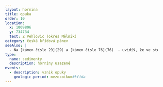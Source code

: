 ```yaml
---
layout: hornina
title: opuka
order: 10
location:
  x: 1009896
  y: 734734
  text: Z Vehlovic (okres Mělník)
category: česká křídová pánev
seeAlso: |
  - Na [kámen číslo 29](29) a [kámen číslo 76](76)  - uvidíš, že ve stejném moři vznikaly i jiné sedimenty.
type:
  name: sedimenty
  description: horniny usazené
events:
  - description: vznik opuky
    geologic-period: mezozoikum#křída
---
```


